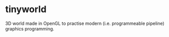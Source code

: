 # tinyworld
3D world made in OpenGL to practise modern (i.e. programmeable pipeline) graphics programming.

